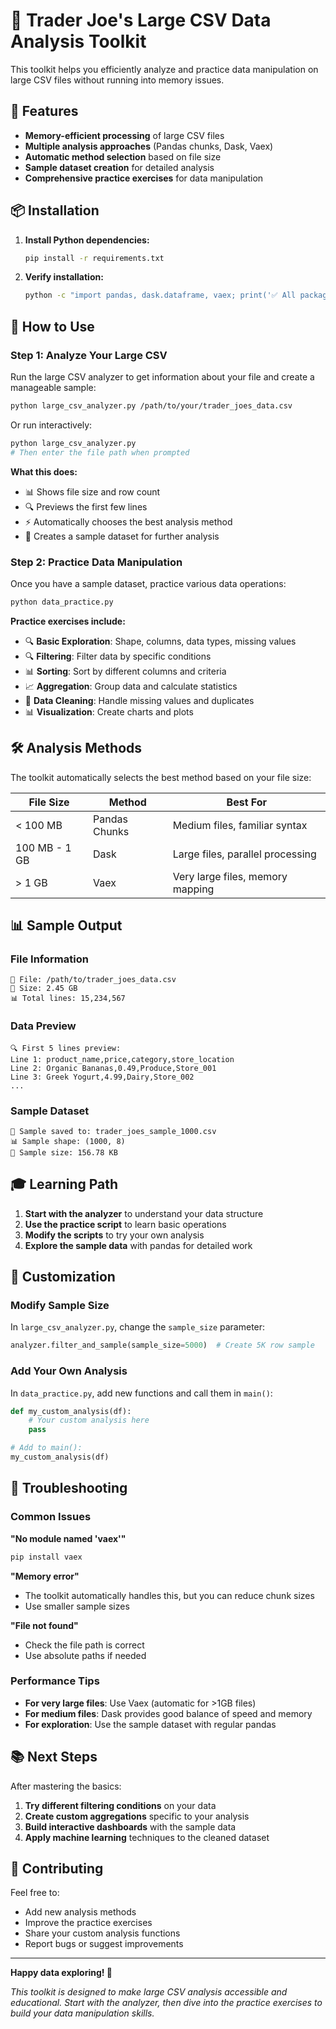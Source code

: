 # 🛒 Trader Joe's Large CSV Data Analysis Toolkit

This toolkit helps you efficiently analyze and practice data manipulation on large CSV files without running into memory issues.

## 🚀 Features

- **Memory-efficient processing** of large CSV files
- **Multiple analysis approaches** (Pandas chunks, Dask, Vaex)
- **Automatic method selection** based on file size
- **Sample dataset creation** for detailed analysis
- **Comprehensive practice exercises** for data manipulation

## 📦 Installation

1. **Install Python dependencies:**
   ```bash
   pip install -r requirements.txt
   ```

2. **Verify installation:**
   ```bash
   python -c "import pandas, dask.dataframe, vaex; print('✅ All packages installed successfully!')"
   ```

## 🎯 How to Use

### Step 1: Analyze Your Large CSV

Run the large CSV analyzer to get information about your file and create a manageable sample:

```bash
python large_csv_analyzer.py /path/to/your/trader_joes_data.csv
```

Or run interactively:
```bash
python large_csv_analyzer.py
# Then enter the file path when prompted
```

**What this does:**
- 📊 Shows file size and row count
- 🔍 Previews the first few lines
- ⚡ Automatically chooses the best analysis method
- 💾 Creates a sample dataset for further analysis

### Step 2: Practice Data Manipulation

Once you have a sample dataset, practice various data operations:

```bash
python data_practice.py
```

**Practice exercises include:**
- 🔍 **Basic Exploration**: Shape, columns, data types, missing values
- 🔍 **Filtering**: Filter data by specific conditions
- 📊 **Sorting**: Sort by different columns and criteria
- 📈 **Aggregation**: Group data and calculate statistics
- 🧹 **Data Cleaning**: Handle missing values and duplicates
- 📊 **Visualization**: Create charts and plots

## 🛠️ Analysis Methods

The toolkit automatically selects the best method based on your file size:

| File Size | Method | Best For |
|-----------|--------|-----------|
| < 100 MB | Pandas Chunks | Medium files, familiar syntax |
| 100 MB - 1 GB | Dask | Large files, parallel processing |
| > 1 GB | Vaex | Very large files, memory mapping |

## 📊 Sample Output

### File Information
```
📁 File: /path/to/trader_joes_data.csv
📏 Size: 2.45 GB
📊 Total lines: 15,234,567
```

### Data Preview
```
🔍 First 5 lines preview:
Line 1: product_name,price,category,store_location
Line 2: Organic Bananas,0.49,Produce,Store_001
Line 3: Greek Yogurt,4.99,Dairy,Store_002
...
```

### Sample Dataset
```
💾 Sample saved to: trader_joes_sample_1000.csv
📊 Sample shape: (1000, 8)
💾 Sample size: 156.78 KB
```

## 🎓 Learning Path

1. **Start with the analyzer** to understand your data structure
2. **Use the practice script** to learn basic operations
3. **Modify the scripts** to try your own analysis
4. **Explore the sample data** with pandas for detailed work

## 🔧 Customization

### Modify Sample Size
In `large_csv_analyzer.py`, change the `sample_size` parameter:
```python
analyzer.filter_and_sample(sample_size=5000)  # Create 5K row sample
```

### Add Your Own Analysis
In `data_practice.py`, add new functions and call them in `main()`:
```python
def my_custom_analysis(df):
    # Your custom analysis here
    pass

# Add to main():
my_custom_analysis(df)
```

## 🐛 Troubleshooting

### Common Issues

**"No module named 'vaex'"**
```bash
pip install vaex
```

**"Memory error"**
- The toolkit automatically handles this, but you can reduce chunk sizes
- Use smaller sample sizes

**"File not found"**
- Check the file path is correct
- Use absolute paths if needed

### Performance Tips

- **For very large files**: Use Vaex (automatic for >1GB files)
- **For medium files**: Dask provides good balance of speed and memory
- **For exploration**: Use the sample dataset with regular pandas

## 📚 Next Steps

After mastering the basics:
1. **Try different filtering conditions** on your data
2. **Create custom aggregations** specific to your analysis
3. **Build interactive dashboards** with the sample data
4. **Apply machine learning** techniques to the cleaned dataset

## 🤝 Contributing

Feel free to:
- Add new analysis methods
- Improve the practice exercises
- Share your custom analysis functions
- Report bugs or suggest improvements

---

**Happy data exploring! 🎉**

*This toolkit is designed to make large CSV analysis accessible and educational. Start with the analyzer, then dive into the practice exercises to build your data manipulation skills.* 